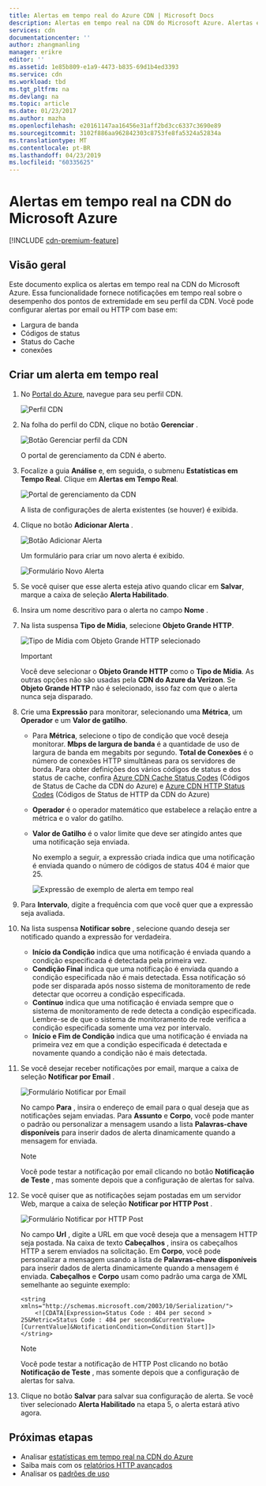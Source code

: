 ```yaml
---
title: Alertas em tempo real do Azure CDN | Microsoft Docs
description: Alertas em tempo real na CDN do Microsoft Azure. Alertas em tempo real fornecem notificações sobre o desempenho dos pontos de extremidade em seu perfil da CDN.
services: cdn
documentationcenter: ''
author: zhangmanling
manager: erikre
editor: ''
ms.assetid: 1e85b809-e1a9-4473-b835-69d1b4ed3393
ms.service: cdn
ms.workload: tbd
ms.tgt_pltfrm: na
ms.devlang: na
ms.topic: article
ms.date: 01/23/2017
ms.author: mazha
ms.openlocfilehash: e20161147aa16456e31aff2bd3cc6337c3690e89
ms.sourcegitcommit: 3102f886aa962842303c8753fe8fa5324a52834a
ms.translationtype: MT
ms.contentlocale: pt-BR
ms.lasthandoff: 04/23/2019
ms.locfileid: "60335625"
---
```

# <a name="real-time-alerts-in-microsoft-azure-cdn"></a>Alertas em tempo real na CDN do Microsoft Azure
[!INCLUDE [cdn-premium-feature](../../includes/cdn-premium-feature.md)]

## <a name="overview"></a>Visão geral
Este documento explica os alertas em tempo real na CDN do Microsoft Azure. Essa funcionalidade fornece notificações em tempo real sobre o desempenho dos pontos de extremidade em seu perfil da CDN.  Você pode configurar alertas por email ou HTTP com base em:

* Largura de banda
* Códigos de status
* Status do Cache
* conexões

## <a name="creating-a-real-time-alert"></a>Criar um alerta em tempo real
1. No [Portal do Azure](https://portal.azure.com), navegue para seu perfil CDN.
   
    ![Perfil CDN](./media/cdn-real-time-alerts/cdn-profile-blade.png)
1. Na folha do perfil do CDN, clique no botão **Gerenciar** .
   
    ![Botão Gerenciar perfil da CDN](./media/cdn-real-time-alerts/cdn-manage-btn.png)
   
    O portal de gerenciamento da CDN é aberto.
3. Focalize a guia **Análise** e, em seguida, o submenu **Estatísticas em Tempo Real**.  Clique em **Alertas em Tempo Real**.
   
    ![Portal de gerenciamento da CDN](./media/cdn-real-time-alerts/cdn-premium-portal.png)
   
    A lista de configurações de alerta existentes (se houver) é exibida.
4. Clique no botão **Adicionar Alerta** .
   
    ![Botão Adicionar Alerta](./media/cdn-real-time-alerts/cdn-add-alert.png)
   
    Um formulário para criar um novo alerta é exibido.
   
    ![Formulário Novo Alerta](./media/cdn-real-time-alerts/cdn-new-alert.png)
5. Se você quiser que esse alerta esteja ativo quando clicar em **Salvar**, marque a caixa de seleção **Alerta Habilitado**.
6. Insira um nome descritivo para o alerta no campo **Nome** .
7. Na lista suspensa **Tipo de Mídia**, selecione **Objeto Grande HTTP**.
   
    ![Tipo de Mídia com Objeto Grande HTTP selecionado](./media/cdn-real-time-alerts/cdn-http-large.png)
   
   > [!IMPORTANT]
   > Você deve selecionar o **Objeto Grande HTTP** como o **Tipo de Mídia**.  As outras opções não são usadas pela **CDN do Azure da Verizon**.  Se **Objeto Grande HTTP** não é selecionado, isso faz com que o alerta nunca seja disparado.
   > 
   > 
8. Crie uma **Expressão** para monitorar, selecionando uma **Métrica**, um **Operador** e um **Valor de gatilho**.
   
   * Para **Métrica**, selecione o tipo de condição que você deseja monitorar.  **Mbps de largura de banda** é a quantidade de uso de largura de banda em megabits por segundo.  **Total de Conexões** é o número de conexões HTTP simultâneas para os servidores de borda.  Para obter definições dos vários códigos de status e dos status de cache, confira [Azure CDN Cache Status Codes](/previous-versions/azure/mt759237(v=azure.100)) (Códigos de Status de Cache da CDN do Azure) e [Azure CDN HTTP Status Codes](/previous-versions/azure/mt759238(v=azure.100)) (Códigos de Status de HTTP da CDN do Azure)
   * **Operador** é o operador matemático que estabelece a relação entre a métrica e o valor do gatilho.
   * **Valor de Gatilho** é o valor limite que deve ser atingido antes que uma notificação seja enviada.
     
     No exemplo a seguir, a expressão criada indica que uma notificação é enviada quando o número de códigos de status 404 é maior que 25.
     
     ![Expressão de exemplo de alerta em tempo real](./media/cdn-real-time-alerts/cdn-expression.png)
9. Para **Intervalo**, digite a frequência com que você quer que a expressão seja avaliada.
10. Na lista suspensa **Notificar sobre** , selecione quando deseja ser notificado quando a expressão for verdadeira.
    
    * **Início da Condição** indica que uma notificação é enviada quando a condição especificada é detectada pela primeira vez.
    * **Condição Final** indica que uma notificação é enviada quando a condição especificada não é mais detectada. Essa notificação só pode ser disparada após nosso sistema de monitoramento de rede detectar que ocorreu a condição especificada.
    * **Contínuo** indica que uma notificação é enviada sempre que o sistema de monitoramento de rede detecta a condição especificada. Lembre-se de que o sistema de monitoramento de rede verifica a condição especificada somente uma vez por intervalo.
    * **Início e Fim de Condição** indica que uma notificação é enviada na primeira vez em que a condição especificada é detectada e novamente quando a condição não é mais detectada.
1. Se você desejar receber notificações por email, marque a caixa de seleção **Notificar por Email** .  
    
    ![Formulário Notificar por Email](./media/cdn-real-time-alerts/cdn-notify-email.png)
    
    No campo **Para** , insira o endereço de email para o qual deseja que as notificações sejam enviadas. Para **Assunto** e **Corpo**, você pode manter o padrão ou personalizar a mensagem usando a lista **Palavras-chave disponíveis** para inserir dados de alerta dinamicamente quando a mensagem for enviada.
    
    > [!NOTE]
    > Você pode testar a notificação por email clicando no botão **Notificação de Teste** , mas somente depois que a configuração de alertas for salva.
    > 
    > 
12. Se você quiser que as notificações sejam postadas em um servidor Web, marque a caixa de seleção **Notificar por HTTP Post** .
    
    ![Formulário Notificar por HTTP Post](./media/cdn-real-time-alerts/cdn-notify-http.png)
    
    No campo **Url** , digite a URL em que você deseja que a mensagem HTTP seja postada. Na caixa de texto **Cabeçalhos** , insira os cabeçalhos HTTP a serem enviados na solicitação.  Em **Corpo**, você pode personalizar a mensagem usando a lista de **Palavras-chave disponíveis** para inserir dados de alerta dinamicamente quando a mensagem é enviada.  **Cabeçalhos** e **Corpo** usam como padrão uma carga de XML semelhante ao seguinte exemplo:
    
    ```
    <string xmlns="http://schemas.microsoft.com/2003/10/Serialization/">
        <![CDATA[Expression=Status Code : 404 per second > 25&Metric=Status Code : 404 per second&CurrentValue=[CurrentValue]&NotificationCondition=Condition Start]]>
    </string>
    ```
    
    > [!NOTE]
    > Você pode testar a notificação de HTTP Post clicando no botão **Notificação de Teste** , mas somente depois que a configuração de alertas for salva.
    > 
    > 
13. Clique no botão **Salvar** para salvar sua configuração de alerta.  Se você tiver selecionado **Alerta Habilitado** na etapa 5, o alerta estará ativo agora.

## <a name="next-steps"></a>Próximas etapas
* Analisar [estatísticas em tempo real na CDN do Azure](cdn-real-time-stats.md)
* Saiba mais com os [relatórios HTTP avançados](cdn-advanced-http-reports.md)
* Analisar os [padrões de uso](cdn-analyze-usage-patterns.md)

